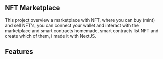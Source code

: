 ## NFT Marketplace

This project overview a marketplace with NFT, where you can buy (mint) and sell NFT's, you can connect your wallet and interact with the marketplace and smart contracts homemade, smart contracts list NFT and create which of them,
i made it with NextJS.

## Features
